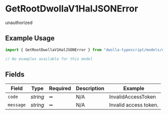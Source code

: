 # GetRootDwollaV1HalJSONError

unauthorized

## Example Usage

```typescript
import { GetRootDwollaV1HalJSONError } from "dwolla-typescript/models/errors";

// No examples available for this model
```

## Fields

| Field                 | Type                  | Required              | Description           | Example               |
| --------------------- | --------------------- | --------------------- | --------------------- | --------------------- |
| `code`                | *string*              | :heavy_minus_sign:    | N/A                   | InvalidAccessToken    |
| `message`             | *string*              | :heavy_minus_sign:    | N/A                   | Invalid access token. |